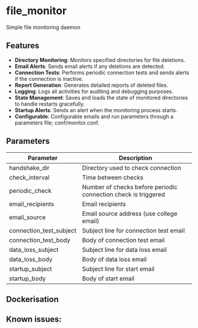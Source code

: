 # file_monitor
Simple file monitoring daemon

## Features
- **Directory Monitoring**: Monitors specified directories for file deletions.
- **Email Alerts**: Sends email alerts if any deletions are detected.
- **Connection Tests**: Performs periodic connection tests and sends alerts if the connection is inactive.
- **Report Generation**: Generates detailed reports of deleted files.
- **Logging**: Logs all activities for auditing and debugging purposes.
- **State Management**: Saves and loads the state of monitored directories to handle restarts gracefully.
- **Startup Alerts**: Sends an alert when the monitoring process starts.
- **Configurable**: Configurable emails and run parameters through a parameters file; conf/monitor.conf. 

## Parameters
| Parameter | Description |
|-----------|-------------|
| handshake_dir | Directory used to check connection |                           
| check_interval | Time between checks |                                          
| periodic_check | Number of checks before periodic connection check is triggered |
| email_recipients | Email recipients |
| email_source | Email source address (use college email) |
| connection_test_subject | Subject line for connection test email |
| connection_test_body | Body of connection test email |
| data_loss_subject | Subject line for data loss email |
| data_loss_body | Body of data loss email |
| startup_subject | Subject line for start email |
| startup_body | Body of start email |

## Dockerisation

## Known issues:
